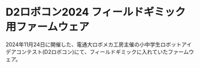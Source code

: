 # D2ロボコン2024 フィールドギミック用ファームウェア
2024年11月24日に開催した、電通大ロボメカ工房主催の小中学生ロボットアイデアコンテスト(D2ロボコン)にて、フィールドギミックに入れていたファームウェア。

